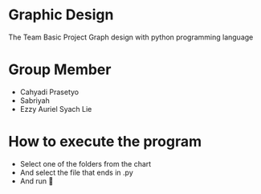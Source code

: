 ﻿# Graphic Design 
The Team Basic Project
Graph design with python programming language

# Group Member
* Cahyadi Prasetyo
* Sabriyah
* Ezzy Auriel Syach Lie

# How to execute the program
* Select one of the folders from the chart
* And select the file that ends in .py
* And run 🚀
